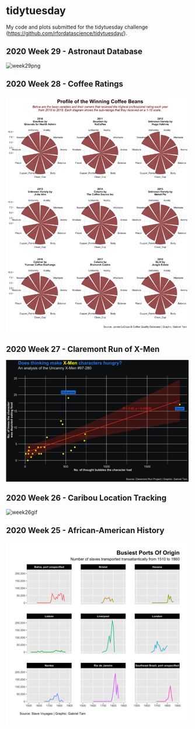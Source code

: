 # tidytuesday
My code and plots submitted for the tidytuesday challenge (https://github.com/rfordatascience/tidytuesday/).

## 2020 Week 29 - Astronaut Database
<img src="https://github.com/gabtam55/tidytuesday/raw/master/2020week29/astronauts.png" alt="week29png" width="500" />

## 2020 Week 28 - Coffee Ratings
<img src="https://github.com/gabtam55/tidytuesday/raw/master/2020week28/profile_of_best_beans.png" alt="week28png" width="500" />

## 2020 Week 27 - Claremont Run of X-Men
<img src="https://github.com/gabtam55/tidytuesday/raw/master/2020week27/thought_vs_eating.png" alt="week27png" width="500" />

## 2020 Week 26 - Caribou Location Tracking
<img src="https://github.com/gabtam55/tidytuesday/raw/master/2020week26/week26_optimised.gif" alt="week26gif" width="500" />

## 2020 Week 25 - African-American History
<img src="https://github.com/gabtam55/tidytuesday/raw/master/2020week25/busiest_ports_of_origin.png" alt="week25png" width="500" />
